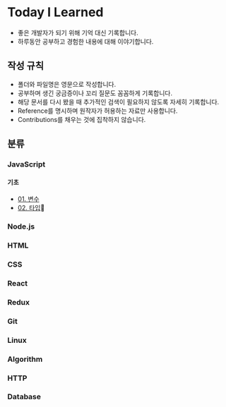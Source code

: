 # Today I Learned

- 좋은 개발자가 되기 위해 기억 대신 기록합니다.
- 하루동안 공부하고 경험한 내용에 대해 이야기합니다.

## 작성 규칙

- 폴더와 파일명은 영문으로 작성합니다.
- 공부하며 생긴 궁금증이나 꼬리 질문도 꼼꼼하게 기록합니다.
- 해당 문서를 다시 봤을 때 추가적인 검색이 필요하지 않도록 자세히 기록합니다.
- Reference를 명시하며 원작자가 허용하는 자료만 사용합니다.
- Contributions를 채우는 것에 집착하지 않습니다.

## 분류

### JavaScript

#### 기초

- [01. 변수](https://github.com/ssumniee/TIL/blob/main/JavaScript/01_variable.md)
- [02. 타입](https://github.com/ssumniee/TIL/blob/main/JavaScript/02_type.md)

### Node.js

### HTML

### CSS

### React

### Redux

### Git

### Linux

### Algorithm

### HTTP

### Database
